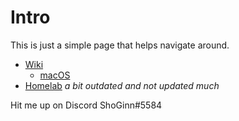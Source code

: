 # Intro

This is just a simple page that helps navigate around.

* [Wiki](https://github.com/ShoGinn/shoginn.github.io/wiki)
  * [macOS](https://github.com/ShoGinn/shoginn.github.io/wiki/macos)
* [Homelab](/homelab) *a bit outdated and not updated much*

Hit me up on Discord ShoGinn#5584

